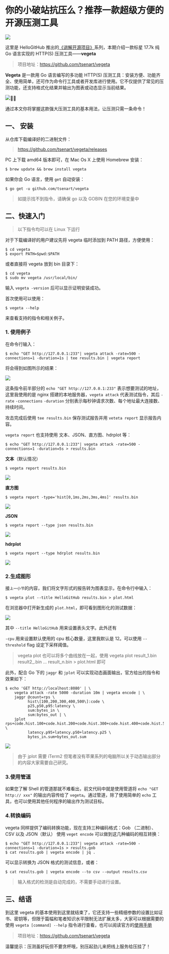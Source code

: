 # 你的小破站抗压么？推荐一款超级方便的开源压测工具

![](cover.png)

这里是 HelloGitHub 推出的[《讲解开源项目》](https://github.com/HelloGitHub-Team/Article)系列，本期介绍一款标星 17.7k 纯 Go 语言实现的 HTTP(S) 压测工具——**vegeta**

> 项目地址：https://github.com/tsenart/vegeta

**Vegeta** 是一款用 Go 语言编写的多功能 HTTP(S) 压测工具：安装方便、功能齐全、使用简单，还可作为命令行工具或者开发库进行使用。它不仅提供了常见的压测功能，还支持格式化结果并输出为图表或动态显示当前结果。

![](images/8.gif)

通过本文你将掌握这款强大压测工具的基本用法，让压测只需一条命令！

## 一、 安装

从仓库下载编译好的二进制文件：

> https://github.com/tsenart/vegeta/releases

PC 上下载 amd64 版本即可，在 Mac Os X 上使用 Homebrew 安装：

```shell
$ brew update && brew install vegeta
```

如果你会 Go 语言，使用 `get` 自动安装：

```shell
$ go get -u github.com/tsenart/vegeta
```

> 如提示找不到指令，请确保 go 以及 GOBIN 在您的环境变量中

## 二、快速入门

> 以下指令均可以在 Linux 下运行

对于下载编译好的用户建议先将 vegeta 临时添加到 PATH 路径，方便使用：

```shell
$ cd vegeta
$ export PATH=$pwd:$PATH
```

或者直接将 vegeta 放到 bin 目录下：

```shell
$ cd vegeta
$ sudo mv vegeta /usr/local/bin/
```

输入 `vegeta -version` 后可以显示证明安装成功。

首次使用可以使用：

```shell
$ vegeta --help
```

来查看支持的指令和相关例子。

### 1. 使用例子

在命令行输入：

```shell
$ echo "GET http://127.0.0.1:233"| vegeta attack -rate=500 -connections=1 -duration=1s | tee results.bin | vegeta report
```

将会得到如图所示的结果：

![](images/2.png)

这条指令前半部分的 `echo "GET http://127.0.0.1:233"` 表示想要测试的地址，这里我使用的是 nginx 搭建的本地服务器，`vegeta attack` 代表测试指令，其后 `-rate` `-connections` `-duration` 分别表示每秒钟请求次数、每个地址最大连接数、持续时间。

攻击完成后使用 `tee results.bin` 保存测试报告并用 `veteta report` 显示报告内容。

`vegeta report` 也支持使用 文本、JSON、直方图、hdrplot 等：

```shell
$ echo "GET http://127.0.0.1:233"| vegeta attack -rate=500 -connections=1 -duration=5s > results.bin
```

**文本**（默认情况）

```shell
$ vegeta report results.bin
```

![](images/3.png)

**直方图**

```shell
$ vegeta report -type='hist[0,1ms,2ms,3ms,4ms]' results.bin
```

![](images/4.png)

**JSON**

```shell
$ vegeta report --type json results.bin
```

![](images/5.png)

**hdrplot**

```shell
$ vegeta report --type hdrplot results.bin
```

![](images/6.png)

### 2.生成图形

接`上一小节`的内容，我们将文字形式的报告转为图表显示，在命令行中输入：

```shell
$ vegeta plot --title HelloGitHub results.bin > plot.html
```

在浏览器中打开新生成的 `plot.html`，即可看到图形化的测试数据：

![](images/7.png)

其中 `--title HelloGitHub` 用来设置表头文字。此外还有

`-cpu` 用来设置默认使用的 cpu 核心数量，这里我默认是 12。可以使用 `--threshold` flag 设定下采样阈值。

> vegeta plot 也可以将多个曲线放在一起，使用 vegeta plot result_1.bin result2_.bin ... result_n.bin > plot.html 即可

此外，配合 Go 下的 `jaggr` 和 `jplot` 可以实现动态画面输出，官方给出的指令和效果如下：

```shell
$ echo 'GET http://localhost:8080' | \
    vegeta attack -rate 5000 -duration 10m | vegeta encode | \
    jaggr @count=rps \
          hist\[100,200,300,400,500\]:code \
          p25,p50,p95:latency \
          sum:bytes_in \
          sum:bytes_out | \
    jplot rps+code.hist.100+code.hist.200+code.hist.300+code.hist.400+code.hist.500 \
          latency.p95+latency.p50+latency.p25 \
          bytes_in.sum+bytes_out.sum
```

![](images/8.gif)

> 由于 jplot 需要 iTerm2 但笔者没有苹果系列的电脑所以关于动态输出部分的内容大家需要自己研究。

### 3.使用管道

如果您了解 Shell 的管道那就不难看出，前文代码中就是使用管道将 `echo "GET http:// xxx"` 的输出内容传给了 `vegeta`。通过管道，除了使用简单的 `echo` 工具，也可以使用其他任何程序的输出作为测试目标。

### 4.转换编码

vegeta 同样提供了编码转换功能，现在支持三种编码格式：Gob （二进制）、CSV 以及 JSON（默认） 使用 `veget encode`  可以做到这几种编码的相互转换：

```shell
$ echo "GET http://127.0.0.1:233"| vegeta attack -rate=500 -connections=1 -duration=1s > results.gob
$ cat results.gob | vegeta encode | jq .
```

可以显示转换为 JSON 格式的测试信息，或者：

```shell
$ cat results.gob | vegeta encode --to csv --output results.csv
```

> 输入格式的检测是自动完成的，不需要手动进行设置。

## 三、结语

到这里 vegeta 的基本使用到这里就结束了，它还支持一些精细参数的设置比如证书、密钥等，但限于篇幅和笔者知识水平限制无法扩展太多，大家可以根据需要的使用 `vegeta [command] --help` 指令进行查看，也可以阅读官方的[使用手册](https://github.com/tsenart/vegeta#usage-manual)


> 项目地址：https://github.com/tsenart/vegeta

温馨提示：压测虽好玩但不要贪杯哦，别压起劲儿来把线上服务给压挂了！